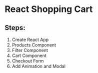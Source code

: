 # React Shopping Cart

## Steps:

1. Create React App
2. Products Component
3. Filter Component
4. Cart Component
5. Checkout Form
6. Add Animation and Modal
